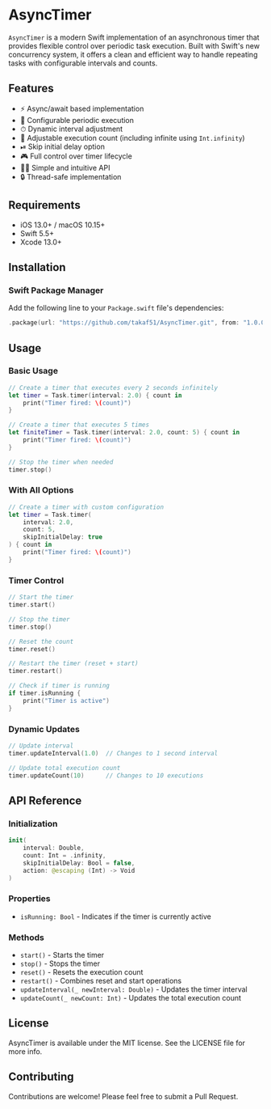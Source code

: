 # AsyncTimer

`AsyncTimer` is a modern Swift implementation of an asynchronous timer that provides flexible control over periodic task execution. Built with Swift's new concurrency system, it offers a clean and efficient way to handle repeating tasks with configurable intervals and counts.

## Features

- ⚡️ Async/await based implementation
- 🔄 Configurable periodic execution
- ⏱ Dynamic interval adjustment
- 🔢 Adjustable execution count (including infinite using `Int.infinity`)
- ⏯ Skip initial delay option
- 🎮 Full control over timer lifecycle
- 🧑‍💻 Simple and intuitive API
- 🔒 Thread-safe implementation

## Requirements

- iOS 13.0+ / macOS 10.15+
- Swift 5.5+
- Xcode 13.0+

## Installation

### Swift Package Manager

Add the following line to your `Package.swift` file's dependencies:

```swift
.package(url: "https://github.com/takaf51/AsyncTimer.git", from: "1.0.0")
```

## Usage

### Basic Usage

```swift
// Create a timer that executes every 2 seconds infinitely
let timer = Task.timer(interval: 2.0) { count in
    print("Timer fired: \(count)")
}

// Create a timer that executes 5 times
let finiteTimer = Task.timer(interval: 2.0, count: 5) { count in
    print("Timer fired: \(count)")
}

// Stop the timer when needed
timer.stop()
```

### With All Options

```swift
// Create a timer with custom configuration
let timer = Task.timer(
    interval: 2.0,
    count: 5,
    skipInitialDelay: true
) { count in
    print("Timer fired: \(count)")
}
```

### Timer Control

```swift
// Start the timer
timer.start()

// Stop the timer
timer.stop()

// Reset the count
timer.reset()

// Restart the timer (reset + start)
timer.restart()

// Check if timer is running
if timer.isRunning {
    print("Timer is active")
}
```

### Dynamic Updates

```swift
// Update interval
timer.updateInterval(1.0)  // Changes to 1 second interval

// Update total execution count
timer.updateCount(10)      // Changes to 10 executions
```


## API Reference

### Initialization

```swift
init(
    interval: Double,
    count: Int = .infinity,
    skipInitialDelay: Bool = false,
    action: @escaping (Int) -> Void
)
```

### Properties

- `isRunning: Bool` - Indicates if the timer is currently active

### Methods

- `start()` - Starts the timer
- `stop()` - Stops the timer
- `reset()` - Resets the execution count
- `restart()` - Combines reset and start operations
- `updateInterval(_ newInterval: Double)` - Updates the timer interval
- `updateCount(_ newCount: Int)` - Updates the total execution count

## License

AsyncTimer is available under the MIT license. See the LICENSE file for more info.

## Contributing

Contributions are welcome! Please feel free to submit a Pull Request.
